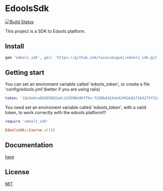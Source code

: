 # EdoolsSdk
[![Build Status](https://travis-ci.org/lucasvmiguel/edools_sdk.svg?branch=master)](https://travis-ci.org/lucasvmiguel/edools_sdk)

This project is a SDK to Edools platform.

## Install

```ruby
gem 'edools_sdk', git: 'https://github.com/lucasvmiguel/edools_sdk.git'
```

## Getting start 

You can set an enviroment variable called 'edools_token', or create a file 'config/edools.yml'(better if you are using rails)
```yml
token: '32e3e8ce89205682adc1d3598e9bf75e:f2d9bd163eb42d92e81f164275f31c27'
```

You need set an enviroment variable called 'edools_token', with a valid token, to work correctly with the edools platform!!!

```ruby
require 'edools_sdk'

EdoolsSdk::Course.all()
```

## Documentation

[here](https://lucasvmiguel.github.io/)

## License

[MIT](LICENSE)